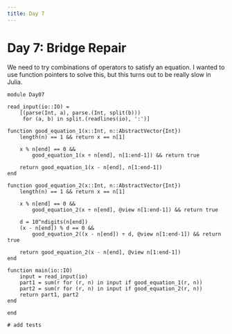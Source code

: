 ```yaml
---
title: Day 7
---
```


# Day 7: Bridge Repair
We need to try combinations of operators to satisfy an equation. I wanted to use function pointers to solve this, but this turns out to be really slow in Julia.

``` {.julia file=src/Day07.jl}
module Day07

read_input(io::IO) =
    [(parse(Int, a), parse.(Int, split(b)))
     for (a, b) in split.(readlines(io), ':')]

function good_equation_1(x::Int, n::AbstractVector{Int})
    length(n) == 1 && return x == n[1]

    x % n[end] == 0 &&
        good_equation_1(x ÷ n[end], n[1:end-1]) && return true

    return good_equation_1(x - n[end], n[1:end-1])
end

function good_equation_2(x::Int, n::AbstractVector{Int})
    length(n) == 1 && return x == n[1]

    x % n[end] == 0 &&
        good_equation_2(x ÷ n[end], @view n[1:end-1]) && return true

    d = 10^ndigits(n[end])
    (x - n[end]) % d == 0 &&
        good_equation_2((x - n[end]) ÷ d, @view n[1:end-1]) && return true

    return good_equation_2(x - n[end], @view n[1:end-1])
end

function main(io::IO)
    input = read_input(io)
    part1 = sum(r for (r, n) in input if good_equation_1(r, n))
    part2 = sum(r for (r, n) in input if good_equation_2(r, n))
    return part1, part2
end

end
```

``` {.julia file=test/Day07Spec.jl}
# add tests
```
